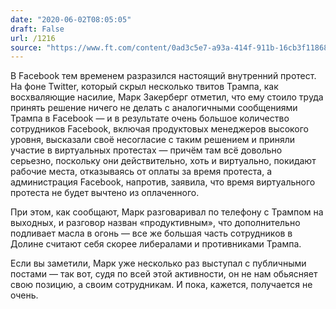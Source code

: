 ```yaml
---
date: "2020-06-02T08:05:05"
draft: False
url: /1216
source: "https://www.ft.com/content/0ad3c5e7-a93a-414f-911b-16cb3f118688"
---
```


В Facebook тем временем разразился настоящий внутренний протест. На фоне Twitter, который скрыл несколько твитов Трампа, как восхваляющие насилие, Марк Закерберг отметил, что ему стоило труда принять решение ничего не делать с аналогичными сообщениями Трампа в Facebook — и в результате очень большое количество сотрудников Facebook, включая продуктовых менеджеров высокого уровня, высказали своё несогласие с таким решением и приняли участие в виртуальных протестах — причём там всё довольно серьезно, поскольку они действительно, хоть и виртуально, покидают рабочие места, отказываясь от оплаты за время протеста, а администрация Facebook, напротив, заявила, что время виртуального протеста не будет вычтено из оплаченного.

При этом, как сообщают,  Марк разговаривал по телефону с Трампом на выходных, и разговор назван «продуктивным», что дополнительно подливает масла в огонь — все же большая часть сотрудников в Долине считают себя скорее либералами и противниками Трампа. 

Если вы заметили, Марк уже несколько раз выступал с публичными постами — так вот, судя по всей этой активности, он не нам обьясняет свою позицию, а своим сотрудникам. И пока, кажется, получается не очень.
